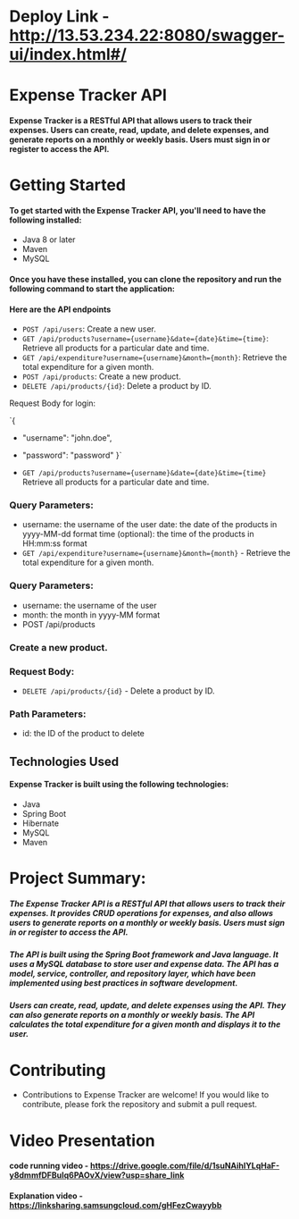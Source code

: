 # Deploy Link - http://13.53.234.22:8080/swagger-ui/index.html#/

# Expense Tracker API
#### Expense Tracker is a RESTful API that allows users to track their expenses. Users can create, read, update, and delete expenses, and generate reports on a monthly or weekly basis. Users must sign in or register to access the API.

# Getting Started
#### To get started with the Expense Tracker API, you'll need to have the following installed:

- Java 8 or later
- Maven
- MySQL
#### Once you have these installed, you can clone the repository and run the following command to start the application:

#### Here are the API endpoints

- `POST /api/users`: Create a new user.
- `GET /api/products?username={username}&date={date}&time={time}`: Retrieve all products for a particular date and time.
- `GET /api/expenditure?username={username}&month={month}`: Retrieve the total expenditure for a given month.
- `POST /api/products`: Create a new product.
- `DELETE /api/products/{id}`: Delete a product by ID.

Request Body for login:

`{
-  "username": "john.doe",
- "password": "password"
}`

- `GET /api/products?username={username}&date={date}&time={time}`
Retrieve all products for a particular date and time.

### Query Parameters:

- username: the username of the user
date: the date of the products in yyyy-MM-dd format
time (optional): the time of the products in HH:mm:ss format
- `GET /api/expenditure?username={username}&month={month}` - Retrieve the total expenditure for a given month.

### Query Parameters:

- username: the username of the user
- month: the month in yyyy-MM format
- POST /api/products

### Create a new product.

### Request Body:

- `DELETE /api/products/{id}` - Delete a product by ID.

### Path Parameters:

- id: the ID of the product to delete

## Technologies Used
#### Expense Tracker is built using the following technologies:

- Java
- Spring Boot
- Hibernate
- MySQL
- Maven


# Project Summary:

##### The Expense Tracker API is a RESTful API that allows users to track their expenses. It provides CRUD operations for expenses, and also allows users to generate reports on a monthly or weekly basis. Users must sign in or register to access the API.

##### The API is built using the Spring Boot framework and Java language. It uses a MySQL database to store user and expense data. The API has a model, service, controller, and repository layer, which have been implemented using best practices in software development.

##### Users can create, read, update, and delete expenses using the API. They can also generate reports on a monthly or weekly basis. The API calculates the total expenditure for a given month and displays it to the user.


# Contributing
- Contributions to Expense Tracker are welcome! If you would like to contribute, please fork the repository and submit a pull request.

# Video Presentation
#### code running video - https://drive.google.com/file/d/1suNAihIYLqHaF-y8dmmfDFBuIq6PAOvX/view?usp=share_link
#### Explanation video - https://linksharing.samsungcloud.com/gHFezCwayybb

